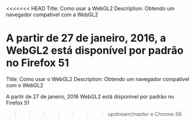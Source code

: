 <<<<<<< HEAD
Title: Como usar a WebGL2
Description: Obtendo um navegador compatível com a WebGL2

A partir de 27 de janeiro, 2016, a WebGL2 está disponível por padrão no Firefox 51
=======
Title: Como usar o WebGL2
Description: Obtendo um navegador compatível com o WebGL2

A partir de 27 de janeiro, 2016 WebGL2 está disponível por padrão no Firefox 51
>>>>>>> upstream/master
e Chrome 56.



